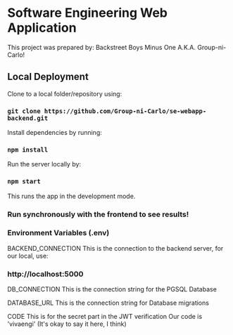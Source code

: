 # Software Engineering Web Application

This project was prepared by: Backstreet Boys Minus One A.K.A. Group-ni-Carlo!

## Local Deployment

Clone to a local folder/repository using:

### `git clone https://github.com/Group-ni-Carlo/se-webapp-backend.git`

Install dependencies by running:

### `npm install`

Run the server locally by:

### `npm start`

This runs the app in the development mode.

### Run synchronously with the frontend to see results!

### Environment Variables (.env)

BACKEND_CONNECTION
This is the connection to the backend server, for our local, use:

### http://localhost:5000

DB_CONNECTION
This is the connection string for the PGSQL Database

DATABASE_URL
This is the connection string for Database migrations

CODE
This is for the secret part in the JWT verification
Our code is 'vivaengi' (It's okay to say it here, I think)

